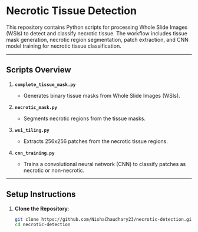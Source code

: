 # Necrotic Tissue Detection

This repository contains Python scripts for processing Whole Slide Images (WSIs) to detect and classify necrotic tissue. The workflow includes tissue mask generation, necrotic region segmentation, patch extraction, and CNN model training for necrotic tissue classification.

---

## **Scripts Overview**

1. **`complete_tissue_mask.py`**  
   - Generates binary tissue masks from Whole Slide Images (WSIs).

2. **`necrotic_mask.py`**  
   - Segments necrotic regions from the tissue masks.

3. **`wsi_tiling.py`**  
   - Extracts 256x256 patches from the necrotic tissue regions.

4. **`cnn_training.py`**  
   - Trains a convolutional neural network (CNN) to classify patches as necrotic or non-necrotic.

---

## **Setup Instructions**

1. **Clone the Repository**:
   ```bash
   git clone https://github.com/NishaChaudhary23/necrotic-detection.git
   cd necrotic-detection

